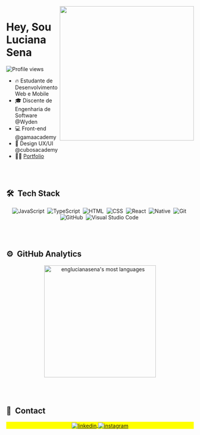 <img align="right" height="360" src="https://raw.githubusercontent.com/gist/englucianasena/c21a6e2fdbaf25a2d9b1a73c52c0671c/raw/5b32f51abde2db6f46789b733441090cbda53a4a/githubcard.svg"/>
<h1 align="left">Hey, Sou Luciana Sena</h1>
<p align="left"> <img src="https://komarev.com/ghpvc/?username=englucianasena&color=yellow" alt="Profile views" /> </p>

- 🔥 Estudante de Desenvolvimento Web e Mobile
- 🎓 Discente de Engenharia de Software @Wyden
- 💻 Front-end @gamaacademy
- 🎨 Design UX/UI @cubosacademy
- 👨‍💻 [Portfolio](https://portfolio-sena.vercel.app/#) 



<br><br>
## 🛠 &nbsp;Tech Stack
<div align="center"> 

![JavaScript](https://img.shields.io/badge/-JavaScript-05122A?style=flat&logo=javascript)&nbsp;
![TypeScript](https://img.shields.io/badge/-TypeScript-05122A?style=flat&logo=typescript)&nbsp;
![HTML](https://img.shields.io/badge/-HTML-05122A?style=flat&logo=HTML5)&nbsp;
![CSS](https://img.shields.io/badge/-CSS-05122A?style=flat&logo=CSS3&logoColor=1572B6)&nbsp;
![React](https://img.shields.io/badge/-React-05122A?style=flat&logo=react)&nbsp;
![Native](https://img.shields.io/badge/-Native-05122A?style=flat&logo=native)&nbsp;
![Git](https://img.shields.io/badge/-Git-05122A?style=flat&logo=git)&nbsp;
![GitHub](https://img.shields.io/badge/-GitHub-05122A?style=flat&logo=github)&nbsp;
![Visual Studio Code](https://img.shields.io/badge/-Visual%20Studio%20Code-05122A?style=flat&logo=visual-studio-code&logoColor=007ACC)&nbsp;
</div>
<br><br>

## ⚙️ &nbsp;GitHub Analytics

<div align="center">
<a href="https://github.com/englucianasena/convoychat">
  <img width="300em" src="https://github-readme-stats.vercel.app/api/top-langs/?username=englucianasena&layout=compact&theme=vision-friendly-dark" alt="englucianasena's most languages"/>
</a>
</div>

<br><br>

## 👾 &nbsp;Contact

 <p align="center" style="background:yellow">
<a href="https://linkedin.com/in/englucianasena" target="_blank">
  <img align="center" src="https://img.shields.io/badge/-lucianasena-05122A?style=flat&logo=linkedin" alt="linkedin"/>
</a>
<a href="https://instagram.com/sena.on" target="_blank">
 <img align="center" src="https://img.shields.io/badge/-sena.on-05122A?style=flat&logo=instagram" alt="instagram"/>
</a>
 </p>
 
<!-- <p align="left" style="background:yellow">
<a href="https://codepen.io/maykbrito" target="_blank">
  <img align="center" src="https://img.shields.io/badge/-maykbrito-05122A?style=flat&logo=codepen" alt="codepen"/>
</a> -->
<!-- <a href="https://twitter.com/maykbrito" target="_blank">
  <img align="center" src="https://img.shields.io/badge/-maykbrito-05122A?style=flat&logo=twitter" alt="twitter"/>  
</a> -->
<!-- <a href="https://youtube.com/maykbrito" target="_blank">
 <img align="center" src="https://img.shields.io/badge/-maykbrito-05122A?style=flat&logo=youtube" alt="youtube"/>
</a></p>  -->


<!-- ## 🎮 Fun

  ![Snake animation](https://github.com/rafaballerini/rafaballerini/blob/output/github-contribution-grid-snake.svg) -->
